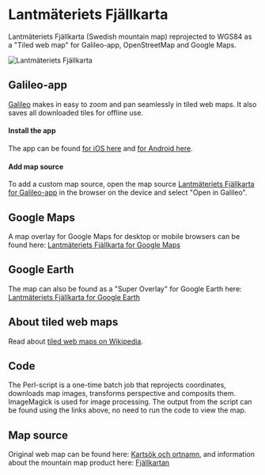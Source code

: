 # Lantmäteriets Fjällkarta
Lantmäteriets Fjällkarta (Swedish mountain map) reprojected to WGS84 as a "Tiled web map" for Galileo-app, OpenStreetMap and Google Maps.

![Lantmäteriets Fjällkarta](https://johanberonius.github.io/Lantmateriets-Fjallkarta/fjallkartan.jpg)

## Galileo-app
[Galileo](https://galileo-app.com/) makes in easy to zoom and pan seamlessly in tiled web maps. It also saves all downloaded tiles for offline use.

#### Install the app
The app can be found [for iOS here](https://itunes.apple.com/us/app/galileo-offline-maps-osm-based/id321745474)
and [for Android here](https://play.google.com/store/apps/details?id=com.bodunov.galileo).

#### Add map source
To add a custom map source, open the map source [Lantmäteriets Fjällkarta for Galileo-app](https://johanberonius.github.io/Lantmateriets-Fjallkarta/galileo.ms) in the browser on the device and select "Open in Galileo".

## Google Maps
A map overlay for Google Maps for desktop or mobile browsers can be found here: [Lantmäteriets Fjällkarta for Google Maps](https://johanberonius.github.io/Lantmateriets-Fjallkarta/fjallkartan.html)

## Google Earth
The map can also be found as a "Super Overlay" for Google Earth here: [Lantmäteriets Fjällkarta for Google Earth](https://johanberonius.github.io/Lantmateriets-Fjallkarta/Google-Earth.kml)

## About tiled web maps
Read about [tiled web maps on Wikipedia](https://en.wikipedia.org/wiki/Tiled_web_map).

## Code
The Perl-script is a one-time batch job that reprojects coordinates, downloads map images, transforms perspective and composits them.
ImageMagick is used for image processing. The output from the script can be found using the links above, no need to run the code to view the map.

## Map source
Original web map can be found here: [Kartsök och ortnamn](https://kso.etjanster.lantmateriet.se/),
and information about the mountain map product here: [Fjällkartan](http://www.lantmateriet.se/sv/Kartor-och-geografisk-information/Kartor/Fjallkartan/)
